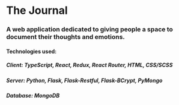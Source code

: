 # The Journal

### A web application dedicated to giving people a space to document their thoughts and emotions. 

#### Technologies used:

##### Client: TypeScript, React, Redux, React Router, HTML, CSS/SCSS

##### Server: Python, Flask, Flask-Restful, Flask-BCrypt, PyMongo

##### Database: MongoDB

